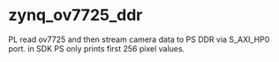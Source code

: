 # zynq_ov7725_ddr

PL read ov7725 and then stream camera data to PS DDR via S_AXI_HP0 port.
in SDK PS only prints first 256 pixel values.
